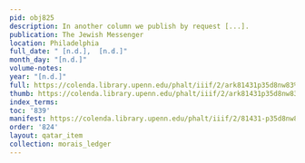 ```yaml
---
pid: obj825
description: In another column we publish by request [...].
publication: The Jewish Messenger
location: Philadelphia
full_date: " [n.d.],  [n.d.]"
month_day: "[n.d.]"
volume-notes:
year: "[n.d.]"
full: https://colenda.library.upenn.edu/phalt/iiif/2/ark81431p35d8nw83%2FSHA256E-s7575045--c49025a0bb63e8d938ea153d59e79e0134667189a9444184db6c82348d7507d5.jpeg/full/3500,/0/default.jpg
thumb: https://colenda.library.upenn.edu/phalt/iiif/2/ark81431p35d8nw83%2FSHA256E-s7575045--c49025a0bb63e8d938ea153d59e79e0134667189a9444184db6c82348d7507d5.jpeg/full/!200,200/0/default.jpg
index_terms:
toc: '839'
manifest: https://colenda.library.upenn.edu/phalt/iiif/2/81431-p35d8nw83/manifest
order: '824'
layout: qatar_item
collection: morais_ledger
---
```

